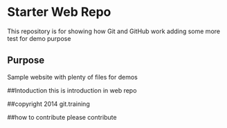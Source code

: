 # Starter Web Repo

This repository is for showing how Git and GitHub work
adding some more test for demo purpose


## Purpose

Sample website with plenty of files for demos

##Intoduction
this is introduction in web repo

##copyright
2014 git.training

##how to contribute
please contribute
